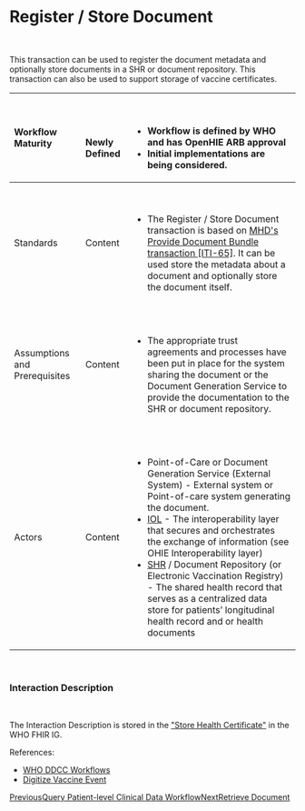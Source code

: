 # Register / Store Document

‌

This transaction can be used to register the document metadata and optionally store documents in a SHR or document repository. This transaction can also be used to support storage of vaccine certificates.

<table>
  <thead>
    <tr>
      <th style="text-align:left"><b>Workflow Maturity</b>
      </th>
      <th style="text-align:left">
        <p>&#x200B;&#x200B;
          <img src="https://lh6.googleusercontent.com/Kxkqfa92YGW3mIOmWio0Twi4YLMA92z6mL1MuFzkx4AWS5CX5zbzWid5z4p2W-e6O66llKpaU0r6lzwyXfhbIiWmkVEuPDy6stX5x5L8uC2DkEXs6qUFX-7xxXTlb9hbkg"
          alt/>&#x200B;</p>
        <p><b>Newly Defined</b>
        </p>
      </th>
      <th style="text-align:left">
        <p>&#x200B;</p>
        <ul>
          <li><b>Workflow is defined by WHO and has OpenHIE ARB approval</b>
          </li>
          <li><b>Initial implementations are being considered.</b>
          </li>
        </ul>
      </th>
    </tr>
  </thead>
  <tbody>
    <tr>
      <td style="text-align:left">Standards</td>
      <td style="text-align:left">&#x200B;Content</td>
      <td style="text-align:left">
        <p>&#x200B;</p>
        <ul>
          <li>The Register / Store Document transaction is based on <a href="https://profiles.ihe.net/ITI/MHD/ITI-65.html#2365412-message-semantics">MHD&apos;s Provide Document Bundle transaction [ITI-65]</a>.
            It can be used store the metadata about a document and optionally store
            the document itself.</li>
        </ul>
      </td>
    </tr>
    <tr>
      <td style="text-align:left">Assumptions and Prerequisites</td>
      <td style="text-align:left">&#x200B;Content</td>
      <td style="text-align:left">
        <p>&#x200B;</p>
        <ul>
          <li>The appropriate trust agreements and processes have been put in place
            for the system sharing the document or the Document Generation Service
            to provide the documentation to the SHR or document repository.</li>
        </ul>
      </td>
    </tr>
    <tr>
      <td style="text-align:left">Actors</td>
      <td style="text-align:left">&#x200B;Content</td>
      <td style="text-align:left">
        <p>&#x200B;</p>
        <ul>
          <li>Point-of-Care or Document Generation Service (External System) - External
            system or Point-of-care system generating the document.</li>
          <li>&#x200B;<a href="https://app.gitbook.com/@openhie/s/arch-spec/~/drafts/-Mkm-SuMPjoXhLjciESU/openhie-component-specifications-1/openhie-interoperability-layer-iol">IOL</a> -
            The interoperability layer that secures and orchestrates the exchange of
            information (see OHIE Interoperability layer)</li>
          <li>&#x200B;<a href="https://app.gitbook.com/@openhie/s/arch-spec/~/drafts/-Mkm-SuMPjoXhLjciESU/openhie-component-specifications-1/openhie-shared-health-record-shr">SHR</a> /
            Document Repository (or Electronic Vaccination Registry) - The shared health
            record that serves as a centralized data store for patients&#x2019; longitudinal
            health record and or health documents</li>
        </ul>
      </td>
    </tr>
  </tbody>
</table>

‌

### Interaction Description <a id="interaction-description"></a>

‌

The Interaction Description is stored in the ["Store Health Certificate"](https://worldhealthorganization.github.io/ddcc/transactions.html#store-health-certificate) in the WHO FHIR IG.

References:

* ​[WHO DDCC Workflows](https://worldhealthorganization.github.io/ddcc/workflows.html)​
* ​[Digitize Vaccine Event](https://worldhealthorganization.github.io/ddcc/workflows.html)​

​[PreviousQuery Patient-level Clinical Data Workflow](https://app.gitbook.com/@openhie/s/arch-spec/~/drafts/-Mkm-SuMPjoXhLjciESU/introduction/shared-health-record/query-patient-level-clinical-data-workflow)[NextRetrieve Document](https://app.gitbook.com/@openhie/s/arch-spec/~/drafts/-Mkm-SuMPjoXhLjciESU/introduction/shared-health-record/retrieve-document)  



